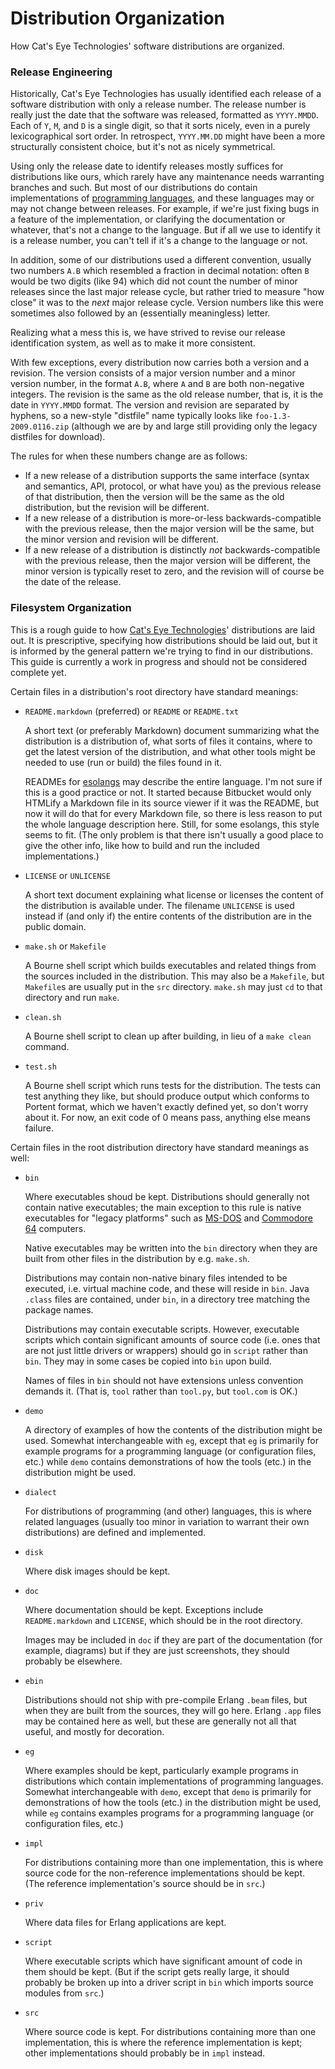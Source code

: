 Distribution Organization
=========================

How Cat's Eye Technologies' software distributions are organized.

### Release Engineering

Historically, Cat's Eye Technologies has usually identified each release
of a software distribution with only a release number. The release number is
really just the date that the software was released, formatted as
`YYYY.MMDD`. Each of `Y`, `M`, and `D` is a single digit, so that it
sorts nicely, even in a purely lexicographical sort order. In
retrospect, `YYYY.MM.DD` might have been a more structurally consistent
choice, but it's not as nicely symmetrical.

Using only the release date to identify releases mostly suffices for
distributions like ours, which rarely have any maintenance needs warranting
branches and such. But most of our distributions do contain implementations of
[programming languages][],
and these languages may or may not change
between releases. For example, if we're just fixing bugs in a feature of
the implementation, or clarifying the documentation or whatever, that's
not a change to the language. But if all we use to identify it is a
release number, you can't tell if it's a change to the language or not.

In addition, some of our distributions used a different convention, usually
two numbers `A.B` which resembled a fraction in decimal notation: often
`B` would be two digits (like 94) which did not count the number of
minor releases since the last major release cycle, but rather tried to
measure "how close" it was to the *next* major release cycle. Version
numbers like this were sometimes also followed by an (essentially
meaningless) letter.

Realizing what a mess this is, we have strived to revise our release
identification system, as well as to make it more consistent.

With few exceptions, every distribution now carries both a version and a
revision. The version consists of a major version number and a minor
version number, in the format `A.B`, where `A` and `B` are both
non-negative integers. The revision is the same as the old release
number, that is, it is the date in `YYYY.MMDD` format. The version and
revision are separated by hyphens, so a new-style "distfile" name
typically looks like `foo-1.3-2009.0116.zip` (although we are by and
large still providing only the legacy distfiles for download).

The rules for when these numbers change are as follows:

-   If a new release of a distribution supports the same interface
    (syntax and semantics, API, protocol, or what have you) as the
    previous release of that distribution, then the version
    will be the same as the old distribution, but the revision will be
    different.
-   If a new release of a distribution is more-or-less backwards-compatible
    with the previous release, then the major version will be the same,
    but the minor version and revision will be different.
-   If a new release of a distribution is distinctly *not*
    backwards-compatible with the previous release, then the major
    version will be different, the minor version is typically reset to
    zero, and the revision will of course be the date of the release.

### Filesystem Organization

This is a rough guide to how [Cat's Eye Technologies][]' distributions
are laid out.  It is prescriptive,
specifying how distributions should be laid out, but it is informed by
the general pattern we're trying to find in our distributions.  This
guide is currently a work in progress and should not be considered
complete yet.

Certain files in a distribution's root directory have standard meanings:
    
-   `README.markdown` (preferred) or `README` or `README.txt`
    
    A short text (or preferably Markdown) document summarizing what the
    distribution is a distribution of, what sorts of files it contains,
    where to get the latest version of the distribution, and what other
    tools might be needed to use (run or build) the files found in it.
    
    READMEs for [esolangs][] may describe the entire language.
    I'm not sure if this is a good practice or not.
    It started because Bitbucket would only HTMLify
    a Markdown file in its source viewer if it was the README, but now
    it will do that for every Markdown file, so there is less reason to
    put the whole language description here.  Still, for some esolangs,
    this style seems to fit.  (The only problem is that there isn't
    usually a good place to give the other info, like how to build and
    run the included implementations.)
    
-   `LICENSE` or `UNLICENSE`
    
    A short text document explaining what license or licenses the
    content of the distribution is available under.  The filename
    `UNLICENSE` is used instead if (and only if) the entire contents of
    the distribution are in the public domain.

-   `make.sh` or `Makefile`
    
    A Bourne shell script which builds executables and related things
    from the sources included in the distribution.  This may also be
    a `Makefile`, but `Makefile`s are usually put in the `src`
    directory.  `make.sh` may just `cd` to that directory and run `make`.

-   `clean.sh`
    
    A Bourne shell script to clean up after building, in lieu of a
    `make clean` command.

-   `test.sh`
    
    A Bourne shell script which runs tests for the distribution.  The
    tests can test anything they like, but should produce output which
    conforms to Portent format, which we haven't exactly defined yet, so
    don't worry about it.  For now, an exit code of 0 means pass,
    anything else means failure.

Certain files in the root distribution directory have standard meanings as
well:

-   `bin`
    
    Where executables shoud be kept.  Distributions should generally not
    contain native executables; the main exception to this rule is native
    executables for "legacy platforms" such as [MS-DOS][] and
    [Commodore 64][] computers.
    
    Native executables may be written into the `bin` directory when they
    are built from other files in the distribution by e.g. `make.sh`.
    
    Distributions may contain non-native binary files intended to be
    executed, i.e. virtual machine code, and these will reside in `bin`.
    Java `.class` files are contained, under `bin`, in a directory tree
    matching the package names.
    
    Distributions may contain executable scripts.  However, executable
    scripts which contain significant amounts of source code (i.e. ones
    that are not just little drivers or wrappers) should go in `script`
    rather than `bin`.  They may in some cases be copied into `bin` upon
    build.
    
    Names of files in `bin` should not have extensions unless convention
    demands it.  (That is, `tool` rather than `tool.py`, but `tool.com`
    is OK.)
    
-   `demo`
    
    A directory of examples of how the contents of the distribution might
    be used.  Somewhat interchangeable with `eg`, except that `eg` is
    primarily for example programs for a programming language
    (or configuration files, etc.) while `demo` contains demonstrations
    of how the tools (etc.) in the distribution might be used.
    
-   `dialect`
    
    For distributions of programming (and other) languages, this is
    where related languages (usually too minor in variation to warrant
    their own distributions) are defined and implemented.
    
-   `disk`
    
    Where disk images should be kept.

-   `doc`
    
    Where documentation should be kept.  Exceptions include
    `README.markdown` and `LICENSE`, which should be in the root
    directory.
    
    Images may be included in `doc` if they are part of the
    documentation (for example, diagrams) but if they are just
    screenshots, they should probably be elsewhere.

-   `ebin`
    
    Distributions should not ship with pre-compile Erlang `.beam` files,
    but when they are built from the sources, they will go here.  Erlang
    `.app` files may be contained here as well, but these are generally
    not all that useful, and mostly for decoration.
    
-   `eg`
    
    Where examples should be kept, particularly example programs
    in distributions which contain implementations of programming
    languages.  Somewhat interchangeable with `demo`, except that `demo`
    is primarily for demonstrations of how the tools (etc.) in the
    distribution might be used, while `eg` contains examples programs
    for a programming language (or configuration files, etc.)
    
-   `impl`
    
    For distributions containing more than one implementation, this is
    where source code for the non-reference implementations should be
    kept.  (The reference implementation's source should be in `src`.)
    
-   `priv`
    
    Where data files for Erlang applications are kept.
    
-   `script`
    
    Where executable scripts which have significant amount of code in
    them should be kept.  (But if the script gets really large, it should
    probably be broken up into a driver script in `bin` which imports
    source modules from `src`.)
    
-   `src`
    
    Where source code is kept.  For distributions containing more than
    one implementation, this is where the reference implementation is
    kept; other implementations should probably be in `impl` instead.

[programming languages]: https://catseye.tc/article/Languages.md
[esolangs]: ../article/General%20Information.md#esolang
[Cat's Eye Technologies]: ../article/General%20Information.md#cats-eye-technologies
[MS-DOS]: ../article/Retrocomputing.md#ms-dos
[Commodore 64]: ../article/Retrocomputing.md#commodore-64

